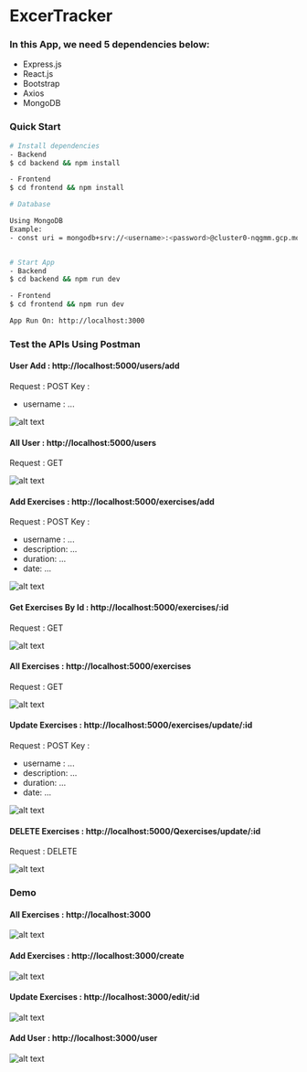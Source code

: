 # ExcerTracker

### In this App, we need 5 dependencies below:

- Express.js
- React.js
- Bootstrap
- Axios
- MongoDB

### Quick Start

```bash
# Install dependencies
- Backend
$ cd backend && npm install

- Frontend
$ cd frontend && npm install

# Database

Using MongoDB
Example: 
- const uri = mongodb+srv://<username>:<password>@cluster0-nqgmm.gcp.mongodb.net/test?retryWrites=true&w=majority


# Start App
- Backend
$ cd backend && npm run dev

- Frontend
$ cd frontend && npm run dev

App Run On: http://localhost:3000

```

### Test the APIs Using Postman

#### User Add : http://localhost:5000/users/add
Request : POST
Key :
  - username : ...

  ![alt text](https://github.com/khairul-abdi/ExcerTracker/blob/master/frontend/public/img/user-add.png)


#### All User : http://localhost:5000/users
Request : GET

  ![alt text](https://github.com/khairul-abdi/ExcerTracker/blob/master/frontend/public/img/all-user.png)


#### Add Exercises : http://localhost:5000/exercises/add
Request : POST
Key :
  - username : ...
  - description: ...
  - duration: ...
  - date: ...
  
  ![alt text](https://github.com/khairul-abdi/ExcerTracker/blob/master/frontend/public/img/add-exercises.png)


#### Get Exercises By Id  : http://localhost:5000/exercises/:id
Request : GET

  ![alt text](https://github.com/khairul-abdi/ExcerTracker/blob/master/frontend/public/img/get-exercises-by-id.png)


#### All Exercises  : http://localhost:5000/exercises
Request : GET

  ![alt text](https://github.com/khairul-abdi/ExcerTracker/blob/master/frontend/public/img/all-exercises.png)


#### Update Exercises  : http://localhost:5000/exercises/update/:id
Request : POST
Key :
  - username : ...
  - description: ...
  - duration: ...
  - date: ...

  ![alt text](https://github.com/khairul-abdi/ExcerTracker/blob/master/frontend/public/img/update-exercises.png)

#### DELETE Exercises  : http://localhost:5000/Qexercises/update/:id
Request : DELETE

  ![alt text](https://github.com/khairul-abdi/ExcerTracker/blob/master/frontend/public/img/delete-exercises.png)

### Demo

#### All Exercises  : http://localhost:3000
  ![alt text](https://github.com/khairul-abdi/ExcerTracker/blob/master/frontend/public/img/all-exercises-frontend.png)


  #### Add Exercises  : http://localhost:3000/create
  ![alt text](https://github.com/khairul-abdi/ExcerTracker/blob/master/frontend/public/img/add-exercise-frontend.png)


  #### Update Exercises  : http://localhost:3000/edit/:id
  ![alt text](https://github.com/khairul-abdi/ExcerTracker/blob/master/frontend/public/img/update-exercise-frontend.png)


  #### Add User  : http://localhost:3000/user
  ![alt text](https://github.com/khairul-abdi/ExcerTracker/blob/master/frontend/public/img/add-user-frontend.png)

